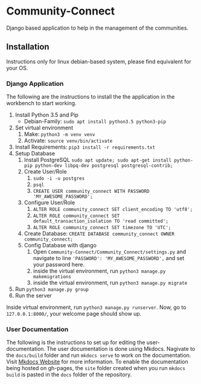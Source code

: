 # Community-Connect

Django based application to help in the management of the communities.

## Installation

Instructions only for linux debian-based system,
please find equivalent for your OS.

### Django Application

The following are the instructions to install the the application in the workbench to start working.

1. Install Python 3.5 and Pip
    - Debian-Family: `sudo apt install python3.5 python3-pip`
2. Set virtual environment
    1. Make: `python3 -m venv venv`
    2. Activate: `source venv/bin/activate`
3. Install Requirements: `pip3 install -r requirements.txt`
4. Setup Database
    1. Install PostgreSQL
    `sudo apt update; sudo apt-get install python-pip python-dev libpq-dev postgresql postgresql-contrib;`
    2. Create User/Role
        1. `sudo -i -u postgres`
        2. `psql`
        3. `CREATE USER community_connect WITH PASSWORD 'MY_AWESOME_PASSWORD';`
    3. Configure User/Role
        1. `ALTER ROLE community_connect SET client_encoding TO 'utf8';`
        2. `ALTER ROLE community_connect SET default_transaction_isolation TO 'read committed';`
        3. `ALTER ROLE community_connect SET timezone TO 'UTC';`
    4. Create Database: `CREATE DATABASE community_connect OWNER community_connect;`
    5. Config Database with django
        1. Open `Community-Connect/Community_Connect/settings.py` and navigate to line `'PASSWORD': 'MY_AWESOME_PASSWORD',` and set your password here.
        2. inside the virtual environment, run `python3 manage.py makemigrations`
        3. inside the virtual environment, run `python3 manage.py migrate`
5. Run `python3 manage.py group`
6. Run the server

Inside virtual environment, run `python3 manage.py runserver`.
Now, go to `127.0.0.1:8000/`, your welcome page should show up.

### User Documentation

The following is the instructions to set up for editing the user-documentation.
The user documentation is done using Mkdocs.
Nagivate to the `docs/build` folder and run `mkdocs serve` to work on the documentation.
Visit [Mkdocs Website](http://www.mkdocs.org) for more information.
To enable the documentation being hosted on gh-pages, the `site` folder created when you run `mkdocs build`
is pasted in the `docs` folder of the repository.
